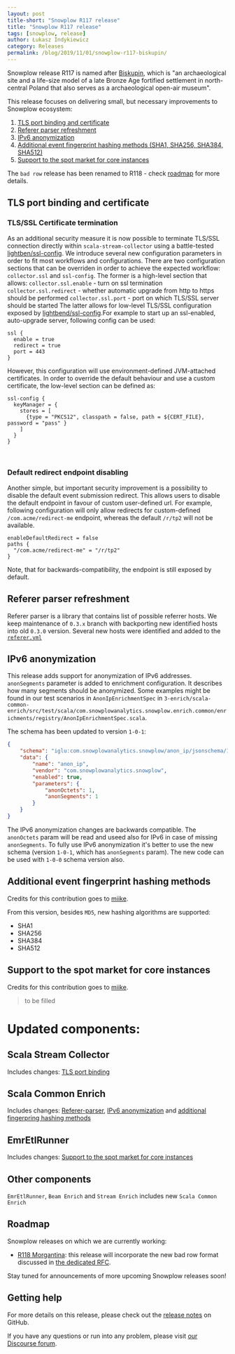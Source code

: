```yaml
---
layout: post
title-short: "Snowplow R117 release"
title: "Snowplow R117 release"
tags: [snowplow, release]
author: Łukasz Indykiewicz
category: Releases
permalink: /blog/2019/11/01/snowplow-r117-biskupin/
---
```


Snowplow release R117 is named after [Biskupin](https://en.wikipedia.org/wiki/Biskupin), which is "an archaeological site and a life-size model of a late Bronze Age fortified settlement in north-central Poland that also serves as a archaeological open-air museum".

This release focuses on delivering small, but necessary improvements to Snowplow ecosystem:

1. [TLS port binding and certificate](#tls-port-binding-and-certificate)
2. [Referer parser refreshment](#referer-parser-refreshment)
3. [IPv6 anonymization](#ipv6-anonymization)
4. [Additional event fingerprint hashing methods (SHA1, SHA256, SHA384, SHA512)](#additional-event-fingerprint-hashing-methods)
5. [Support to the spot market for core instances](#support-to-the-spot-market-for-core-instances)

The `bad row` release has been renamed to R118 - check [roadmap](#roadmap) for more details.

## TLS port binding and certificate

### TLS/SSL Certificate termination
As an additional security measure it is now possible to terminate TLS/SSL connection directly within `scala-stream-collector` using a battle-tested [lightben/ssl-config](https://lightbend.github.io/ssl-config/index.html).
We introduce several new configuration parameters in order to fit most workflows and configurations.
There are two configuration sections that can be overriden in order to achieve the expected workflow: `collector.ssl` and `ssl-config`.
The former is a high-level section that allows:
`collector.ssl.enable` - turn on ssl termination
`collector.ssl.redirect` - whether automatic upgrade from http to https should be performed
`collector.ssl.port` - port on which TLS/SSL server should be started
The latter allows for low-level TLS/SSL configuration exposed by [lightbend/ssl-config](https://lightbend.github.io/ssl-config/index.html).
​
For example to start up an ssl-enabled, auto-upgrade server, following config can be used:
```hocon
ssl {
  enable = true
  redirect = true
  port = 443
}
```
However, this configuration will use environment-defined JVM-attached certificates. In order to override the default behaviour and use a custom certificate, the low-level section can be defined as:
```hocon
ssl-config {
  keyManager = {
    stores = [
      {type = "PKCS12", classpath = false, path = ${CERT_FILE}, password = "pass" }
    ]
  }
}
```
​
### Default redirect endpoint disabling
Another simple, but important security improvement is a possibility to disable the default event submission redirect. This allows users to disable the default endpoint in favour of custom user-defined url. 
For example, following configuration will only allow redirects for custom-defined `/com.acme/redirect-me` endpoint, whereas the default `/r/tp2` will not be available.
```hocon
enableDefaultRedirect = false
paths {
  "/com.acme/redirect-me" = "/r/tp2"
}
```
Note, that for backwards-compatibility, the endpoint is still exposed by default.

## Referer parser refreshment

Referer parser is a library that contains list of possible referrer hosts. We keep maintenance of `0.3.x` branch with backporting new identified hosts into old `0.3.0` version. Several new hosts were identified and added to the [`referer.yml`](https://s3-eu-west-1.amazonaws.com/snowplow-hosted-assets/third-party/referer-parser/referers-latest.yml)

## IPv6 anonymization

This release adds support for anonymization of IPv6 addresses. `anonSegments` parameter is added to enrichment configuration. It describes how many segments should be anonymized. Some examples might be found in our test scenarios in `AnonIpEnrichmentSpec` in `3-enrich/scala-common-enrich/src/test/scala/com.snowplowanalytics.snowplow.enrich.common/enrichments/registry/AnonIpEnrichmentSpec.scala`.

The schema has been updated to version `1-0-1`:

```json
{
	"schema": "iglu:com.snowplowanalytics.snowplow/anon_ip/jsonschema/1-0-1",
	"data": {
		"name": "anon_ip",
		"vendor": "com.snowplowanalytics.snowplow",
		"enabled": true,
		"parameters": {
			"anonOctets": 1,
			"anonSegments": 1
		}
	}
}
```

The IPv6 anonymization changes are backwards compatible. The `anonOctets` param will be read and useed also for IPv6 in case of missing `anonSegments`. To fully use IPv6 anonymization it's better to use the new schema (version `1-0-1`, which has `anonSegments` param). The new code can be used with `1-0-0` schema version also.

## Additional event fingerprint hashing methods

Credits for this contribution goes to [miike](https://github.com/miike).

From this version, besides `MD5`, new hashing algorithms are supported:

* SHA1
* SHA256
* SHA384
* SHA512

## Support to the spot market for core instances

Credits for this contribution goes to [miike](https://github.com/miike).

> to be filled

# Updated components:

## Scala Stream Collector
Includes changes: [TLS port binding](#tls-port-binding-and-certificate)

## Scala Common Enrich
Includes changes: [Referer-parser](#referer-parser-refreshment), [IPv6 anonymization](#ipv6-anonymization) and [additional fingerpring hashing methods](#additional-event-fingerprint-hashing-methods)

## EmrEtlRunner

Includes changes: [Support to the spot market for core instances](#support-to-the-spot-market-for-core-instances)

## Other components
`EmrEtlRunner`, `Beam Enrich` and `Stream Enrich` includes new `Scala Common Enrich`

## Roadmap

Snowplow releases on which we are currently working:

* [R118 Morgantina](https://github.com/snowplow/snowplow/milestone/154): this release will incorporate the new bad row format discussed
in [the dedicated RFC](https://discourse.snowplowanalytics.com/t/a-new-bad-row-format/2558).

Stay tuned for announcements of more upcoming Snowplow releases soon!

## Getting help

For more details on this release, please check out the [release notes](https://github.com/snowplow/snowplow/releases/r117-biskupin) on GitHub.

If you have any questions or run into any problem, please visit [our Discourse forum](https://discourse.snowplowanalytics.com/).
